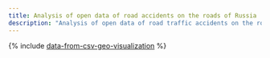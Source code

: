 ```yaml
---
title: Analysis of open data of road accidents on the roads of Russia
description: "Analysis of open data of road traffic accidents on the roads of the Russian Federation using the data visualization service DataLens. In addition to identifying the facts of statistics of road accidents in Russia, in the process of analysis you will learn how to work with the main entities of DataLens, combine several sources, work with a data type Date and time, work with geodata, create public dashboards."
---
```


{% include [data-from-csv-geo-visualization](../../_includes/tutorials/datalens/data-from-csv-geo-visualization.md) %}
